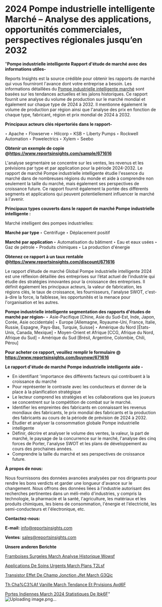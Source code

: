 # 2024 Pompe industrielle intelligente Marché – Analyse des applications, opportunités commerciales, perspectives régionales jusqu’en 2032

"<strong>Pompe industrielle intelligente Rapport d'étude de marché avec des informations utiles-</strong>

Reports Insights est la source crédible pour obtenir les rapports de marché qui vous fourniront l'avance dont votre entreprise a besoin. Les informations détaillées du <a href=https://www.reportsinsights.com/sample/671616>Pompe industrielle intelligente marché</a> sont basées sur les tendances actuelles et les jalons historiques. Ce rapport fournit une analyse du volume de production sur le marché mondial et également sur chaque type de 2024 à 2032. Il mentionne également le volume de production par région ainsi que l'analyse des prix en fonction de chaque type, fabricant, région et prix mondial de 2024 à 2032.

<b>Principaux acteurs clés répertoriés dans le rapport-</b>

‣ Apache
‣ Flowserve
‣ Hilcorp
‣ KSB
‣ Liberty Pumps
‣ Rockwell Automation
‣ Powelectrics
‣ Xylem
‣ Seebo

<strong><b>Obtenir un exemple de copie @</b></strong><a href=https://www.reportsinsights.com/sample/671616><strong><b>https://www.reportsinsights.com/sample/671616</b></strong></a>

L'analyse segmentaire se concentre sur les ventes, les revenus et les prévisions par type et par application pour la période 2024-2032. Le rapport de marché Pompe industrielle intelligente étudie l'essence du marché dans de nombreuses régions du monde et aide à comprendre non seulement la taille du marché, mais également ses perspectives de croissance future. Ce rapport fournit également la portée des différents segments et applications qui peuvent potentiellement influencer le marché à l'avenir.

<strong>Principaux types couverts dans le rapport de marché Pompe industrielle intelligente :</strong>

Marché intelligent des pompes industrielles:

<strong>Marché par type </strong>
‣ Centrifuge
‣ Déplacement positif

<strong>Marché par application </strong>
‣ Automatisation du bâtiment
‣ Eau et eaux usées
‣ Gaz de pétrole
‣ Produits chimiques
‣ La production d'énergie

<strong><b>Obtenez ce rapport à un taux rentable @</b></strong><a href=https://www.reportsinsights.com/discount/671616><strong><b>https://www.reportsinsights.com/discount/671616</b></strong></a>

Le rapport d’étude de marché Global Pompe industrielle intelligente 2024 est une réflexion détaillée des entreprises sur l’état actuel de l’industrie qui étudie des stratégies innovantes pour la croissance des entreprises. Il définit également les principaux acteurs, la valeur de fabrication, les régions clés, le taux de croissance, les fournisseurs, l'analyse SWOT, c'est-à-dire la force, la faiblesse, les opportunités et la menace pour l'organisation et les autres.

<strong>Pompe industrielle intelligente segmentation des rapports d'études de marché par région-</strong>
‣ Asie-Pacifique [Chine, Asie du Sud-Est, Inde, Japon, Corée, Asie occidentale]
‣ Europe [Allemagne, Royaume-Uni, France, Italie, Russie, Espagne, Pays-Bas, Turquie, Suisse]
‣ Amérique du Nord [États-Unis, Canada, Mexique]
‣ Moyen-Orient et Afrique [CCG, Afrique du Nord, Afrique du Sud]
‣ Amérique du Sud [Brésil, Argentine, Colombie, Chili, Pérou]

<strong>Pour acheter ce rapport, veuillez remplir le formulaire @   <a href=https://www.reportsinsights.com/buynow/671616>https://www.reportsinsights.com/buynow/671616</a></strong>

<strong>Le rapport d'étude de marché Pompe industrielle intelligente aide -</strong>
<ul>
  <li>En identifiant 'importance des différents facteurs qui contribuent à la croissance du marché</li>
  <li>Pour représenter le contraste avec les conducteurs et donner de la place à la planification stratégique</li>
  <li>Le lecteur comprend les stratégies et les collaborations que les joueurs se concentrent sur la compétition de combat sur le marché.</li>
  <li>Identifier les empreintes des fabricants en connaissant les revenus mondiaux des fabricants, le prix mondial des fabricants et la production des fabricants au cours de la période de prévision de 2024 à 2032.</li>
  <li>Étudier et analyser la consommation globale Pompe industrielle intelligente</li>
  <li>Définir, décrire et analyser le volume des ventes, la valeur, la part de marché, le paysage de la concurrence sur le marché, l'analyse des cinq forces de Porter, l'analyse SWOT et les plans de développement au cours des prochaines années.</li>
  <li>Comprendre la taille du marché et ses perspectives de croissance future.</li>
</ul>
<strong>À propos de nous:</strong>

Nous fournissons des données avancées analysées par nos dirigeants pour rendre les bons verdicts et garder une longueur d'avance sur le changement. Nous offrons des données liées à l'industrie autorisant des recherches pertinentes dans un méli-mélo d'industries, y compris la technologie, la pharmacie et la santé, l'agriculture, les matériaux et les produits chimiques, les biens de consommation, l'énergie et l'électricité, les semi-conducteurs et l'électronique, etc.

<strong>Contactez-nous:</strong>

<strong>E-mail:</strong> <a href=mailto:info@reportsinsights.com>info@reportsinsights.com</a>

<strong>Ventes</strong>: <a href=mailto:sales@reportsinsights.com>sales@reportsinsights.com</a>

<strong>Unsere anderen Berichte</strong>

<a href=https://www.linkedin.com/pulse/framboises-surgel%C3%A9es-march%C3%A9-analyse-historique-wowsf/>Framboises Surgeles March Analyse Historique Wowsf</a>

<a href=https://www.linkedin.com/pulse/applications-de-soins-urgents-march%C3%A9-plans-t2lsf/>Applications De Soins Urgents March Plans T2Lsf</a>

<a href=https://www.linkedin.com/pulse/transistor-%C3%A0-effet-de-champ-jonction-jfet-march%C3%A9-g3qic/>Transistor  Effet De Champ Jonction Jfet March G3Qic</a>

<a href=https://www.linkedin.com/pulse/th%C3%A9-cha%C3%AF-vanille-march%C3%A9-tendance-et-pr%C3%A9visions-avd6f/>Th Cha%C3%Af Vanille March Tendance Et Prvisions Avd6F</a>

<a href=https://www.linkedin.com/pulse/portes-indiennes-march%C3%A9-2024-statistiques-de-ibk6f/>Portes Indiennes March 2024 Statistiques De Ibk6F</a>"
![Uploading image.png…]()

